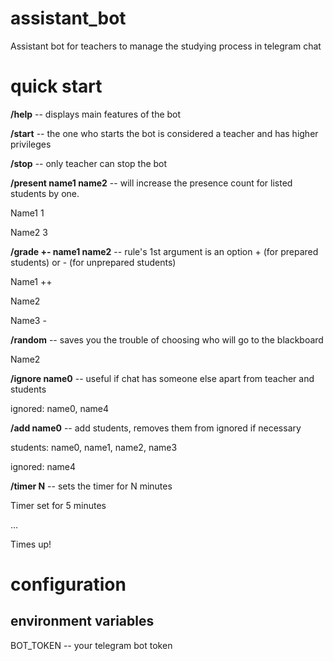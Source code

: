 # assistant_bot
Assistant bot for teachers to manage the studying process in telegram chat

# quick start

**/help** -- displays main features of the bot

**/start** -- the one who starts the bot is considered a teacher and has higher privileges 

**/stop** -- only teacher can stop the bot

**/present name1 name2** -- will increase the presence count for listed students by one.

Name1 1

Name2 3

**/grade +- name1 name2** -- rule's 1st argument is an option + (for prepared students) or - (for unprepared students)

Name1 ++

Name2

Name3 -

**/random** -- saves you the trouble of choosing who will go to the blackboard

Name2

**/ignore name0** -- useful if chat has someone else apart from teacher and students

ignored: name0, name4

**/add name0** -- add students, removes them from ignored if necessary

students: name0, name1, name2, name3

ignored: name4

**/timer N** -- sets the timer for N minutes

Timer set for 5 minutes

…

Times up!

# configuration

## environment variables

BOT_TOKEN -- your telegram bot token